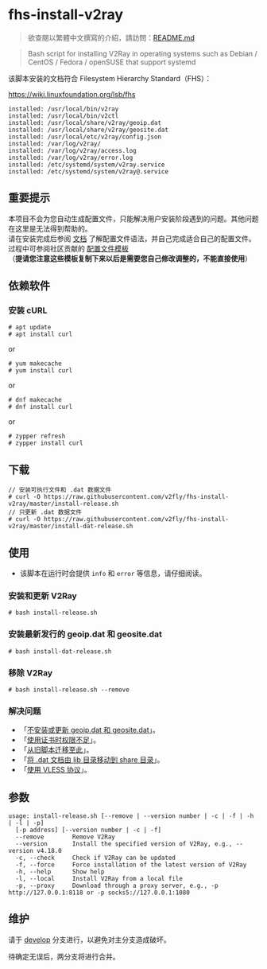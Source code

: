 # fhs-install-v2ray

> 欲查閱以繁體中文撰寫的介紹，請訪問：[README.md](README.md)

> Bash script for installing V2Ray in operating systems such as Debian / CentOS / Fedora / openSUSE that support systemd

该脚本安装的文档符合 Filesystem Hierarchy Standard（FHS）：

https://wiki.linuxfoundation.org/lsb/fhs

```
installed: /usr/local/bin/v2ray
installed: /usr/local/bin/v2ctl
installed: /usr/local/share/v2ray/geoip.dat
installed: /usr/local/share/v2ray/geosite.dat
installed: /usr/local/etc/v2ray/config.json
installed: /var/log/v2ray/
installed: /var/log/v2ray/access.log
installed: /var/log/v2ray/error.log
installed: /etc/systemd/system/v2ray.service
installed: /etc/systemd/system/v2ray@.service
```

## 重要提示

本项目不会为您自动生成配置文件，只能解决用户安装阶段遇到的问题。其他问题在这里是无法得到帮助的。  
请在安装完成后参阅 [文档](https://www.v2fly.org/) 了解配置文件语法，并自己完成适合自己的配置文件。过程中可参阅社区贡献的 [配置文件模板](https://github.com/v2fly/v2ray-examples)  
（**提请您注意这些模板复制下来以后是需要您自己修改调整的，不能直接使用**）

## 依赖软件

### 安装 cURL

```
# apt update
# apt install curl
```

or

```
# yum makecache
# yum install curl
```

or

```
# dnf makecache
# dnf install curl
```

or

```
# zypper refresh
# zypper install curl
```

## 下载

```
// 安装可执行文件和 .dat 数据文件
# curl -O https://raw.githubusercontent.com/v2fly/fhs-install-v2ray/master/install-release.sh
// 只更新 .dat 数据文件
# curl -O https://raw.githubusercontent.com/v2fly/fhs-install-v2ray/master/install-dat-release.sh
```

## 使用

* 该脚本在运行时会提供 `info` 和 `error` 等信息，请仔细阅读。

### 安装和更新 V2Ray

```
# bash install-release.sh
```

### 安装最新发行的 geoip.dat 和 geosite.dat

```
# bash install-dat-release.sh
```

### 移除 V2Ray

```
# bash install-release.sh --remove
```

### 解决问题

* 「[不安装或更新 geoip.dat 和 geosite.dat](https://github.com/v2fly/fhs-install-v2ray/wiki/Do-not-install-or-update-geoip.dat-and-geosite.dat-zh-Hans-CN)」。
* 「[使用证书时权限不足](https://github.com/v2fly/fhs-install-v2ray/wiki/Insufficient-permissions-when-using-certificates-zh-Hans-CN)」。
* 「[从旧脚本迁移至此](https://github.com/v2fly/fhs-install-v2ray/wiki/Migrate-from-the-old-script-to-this-zh-Hans-CN)」。
* 「[将 .dat 文档由 lib 目录移动到 share 目录](https://github.com/v2fly/fhs-install-v2ray/wiki/Move-.dat-files-from-lib-directory-to-share-directory-zh-Hans-CN)」。
* 「[使用 VLESS 协议](https://github.com/v2fly/fhs-install-v2ray/wiki/To-use-the-VLESS-protocol-zh-Hans-CN)」。

## 参数

```
usage: install-release.sh [--remove | --version number | -c | -f | -h | -l | -p]
  [-p address] [--version number | -c | -f]
  --remove        Remove V2Ray
  --version       Install the specified version of V2Ray, e.g., --version v4.18.0
  -c, --check     Check if V2Ray can be updated
  -f, --force     Force installation of the latest version of V2Ray
  -h, --help      Show help
  -l, --local     Install V2Ray from a local file
  -p, --proxy     Download through a proxy server, e.g., -p http://127.0.0.1:8118 or -p socks5://127.0.0.1:1080
```

## 维护

请于 [develop](https://github.com/v2fly/fhs-install-v2ray/tree/develop) 分支进行，以避免对主分支造成破坏。

待确定无误后，两分支将进行合并。

